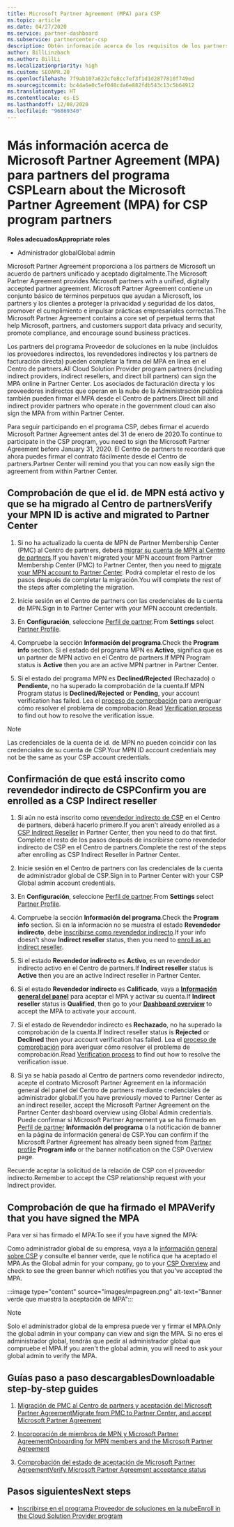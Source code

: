 ```yaml
---
title: Microsoft Partner Agreement (MPA) para CSP
ms.topic: article
ms.date: 04/27/2020
ms.service: partner-dashboard
ms.subservice: partnercenter-csp
description: Obtén información acerca de los requisitos de los partners de CSP de Microsoft para firmar y verificar este acuerdo Microsoft Partner Agreement (MPA) unificado y aceptado digitalmente.
author: BillLinzbach
ms.author: BillLi
ms.localizationpriority: high
ms.custom: SEOAPR.20
ms.openlocfilehash: 7f9ab107a622cfe8cc7ef3f1d1d2877810f749ed
ms.sourcegitcommit: bc44a6e0c5ef048cda6e882fdb543c13c5b64912
ms.translationtype: HT
ms.contentlocale: es-ES
ms.lasthandoff: 12/08/2020
ms.locfileid: "96869340"
---
```

# <a name="learn-about-the-microsoft-partner-agreement-mpa-for-csp-program-partners"></a><span data-ttu-id="76a35-103">Más información acerca de Microsoft Partner Agreement (MPA) para partners del programa CSP</span><span class="sxs-lookup"><span data-stu-id="76a35-103">Learn about the Microsoft Partner Agreement (MPA) for CSP program partners</span></span>

<span data-ttu-id="76a35-104">**Roles adecuados**</span><span class="sxs-lookup"><span data-stu-id="76a35-104">**Appropriate roles**</span></span>

- <span data-ttu-id="76a35-105">Administrador global</span><span class="sxs-lookup"><span data-stu-id="76a35-105">Global admin</span></span>

<span data-ttu-id="76a35-106">Microsoft Partner Agreement proporciona a los partners de Microsoft un acuerdo de partners unificado y aceptado digitalmente.</span><span class="sxs-lookup"><span data-stu-id="76a35-106">The Microsoft Partner Agreement provides Microsoft partners with a unified, digitally accepted partner agreement.</span></span> <span data-ttu-id="76a35-107">Microsoft Partner Agreement contiene un conjunto básico de términos perpetuos que ayudan a Microsoft, los partners y los clientes a proteger la privacidad y seguridad de los datos, promover el cumplimiento e impulsar prácticas empresariales correctas.</span><span class="sxs-lookup"><span data-stu-id="76a35-107">The Microsoft Partner Agreement contains a core set of perpetual terms that help Microsoft, partners, and customers support data privacy and security, promote compliance, and encourage sound business practices.</span></span>

<span data-ttu-id="76a35-108">Los partners del programa Proveedor de soluciones en la nube (incluidos los proveedores indirectos, los revendedores indirectos y los partners de facturación directa) pueden completar la firma del MPA en línea en el Centro de partners.</span><span class="sxs-lookup"><span data-stu-id="76a35-108">All Cloud Solution Provider program partners (including indirect providers, indirect resellers, and direct bill partners) can sign the MPA online in Partner Center.</span></span> <span data-ttu-id="76a35-109">Los asociados de facturación directa y los proveedores indirectos que operan en la nube de la Administración pública también pueden firmar el MPA desde el Centro de partners.</span><span class="sxs-lookup"><span data-stu-id="76a35-109">Direct bill and indirect provider partners who operate in the government cloud can also sign the MPA from within Partner Center.</span></span>

<span data-ttu-id="76a35-110">Para seguir participando en el programa CSP, debes firmar el acuerdo Microsoft Partner Agreement antes del 31 de enero de 2020.</span><span class="sxs-lookup"><span data-stu-id="76a35-110">To continue to participate in the CSP program, you need to sign the Microsoft Partner Agreement before January 31, 2020.</span></span> <span data-ttu-id="76a35-111">El Centro de partners te recordará que ahora puedes firmar el contrato fácilmente desde el Centro de partners.</span><span class="sxs-lookup"><span data-stu-id="76a35-111">Partner Center will remind you that you can now easily sign the agreement from within Partner Center.</span></span>

## <a name="verify-your-mpn-id-is-active-and-migrated-to-partner-center"></a><span data-ttu-id="76a35-112">Comprobación de que el id. de MPN está activo y que se ha migrado al Centro de partners</span><span class="sxs-lookup"><span data-stu-id="76a35-112">Verify your MPN ID is active and migrated to Partner Center</span></span>

1. <span data-ttu-id="76a35-113">Si no ha actualizado la cuenta de MPN de Partner Membership Center (PMC) al Centro de partners, deberá [migrar su cuenta de MPN al Centro de partners](move-pmc-pc-map.md).</span><span class="sxs-lookup"><span data-stu-id="76a35-113">If you haven't migrated your MPN account from Partner Membership Center (PMC) to Partner Center, then you need to [migrate your MPN account to Partner Center](move-pmc-pc-map.md).</span></span> <span data-ttu-id="76a35-114">Podrá completar el resto de los pasos después de completar la migración.</span><span class="sxs-lookup"><span data-stu-id="76a35-114">You will complete the rest of the steps after completing the migration.</span></span> 

1. <span data-ttu-id="76a35-115">Inicie sesión en el Centro de partners con las credenciales de la cuenta de MPN.</span><span class="sxs-lookup"><span data-stu-id="76a35-115">Sign in to Partner Center with your MPN account credentials.</span></span>
 
1. <span data-ttu-id="76a35-116">En **Configuración**, seleccione [Perfil de partner](https://partner.microsoft.com/pcv/accountsettings/connectedpartnerprofile).</span><span class="sxs-lookup"><span data-stu-id="76a35-116">From **Settings** select [Partner Profile](https://partner.microsoft.com/pcv/accountsettings/connectedpartnerprofile).</span></span>

1. <span data-ttu-id="76a35-117">Compruebe la sección **Información del programa**.</span><span class="sxs-lookup"><span data-stu-id="76a35-117">Check the **Program info** section.</span></span> <span data-ttu-id="76a35-118">Si el estado del programa MPN es **Activo**, significa que es un partner de MPN activo en el Centro de partners.</span><span class="sxs-lookup"><span data-stu-id="76a35-118">If MPN Program status is **Active** then you are an active MPN partner in Partner Center.</span></span>
 
1. <span data-ttu-id="76a35-119">Si el estado del programa MPN es **Declined/Rejected** (Rechazado) o **Pendiente**, no ha superado la comprobación de la cuenta.</span><span class="sxs-lookup"><span data-stu-id="76a35-119">If MPN Program status is **Declined/Rejected** or **Pending**, your account verification has failed.</span></span> <span data-ttu-id="76a35-120">Lea el [proceso de comprobación](verification-responses.md) para averiguar cómo resolver el problema de comprobación.</span><span class="sxs-lookup"><span data-stu-id="76a35-120">Read [Verification process](verification-responses.md) to find out how to resolve the verification issue.</span></span>



>[!NOTE]
><span data-ttu-id="76a35-121">Las credenciales de la cuenta de id. de MPN no pueden coincidir con las credenciales de su cuenta de CSP.</span><span class="sxs-lookup"><span data-stu-id="76a35-121">Your MPN ID account credentials may not be the same as your CSP account credentials.</span></span>

## <a name="confirm-you-are-enrolled-as-a-csp-indirect-reseller"></a><span data-ttu-id="76a35-122">Confirmación de que está inscrito como revendedor indirecto de CSP</span><span class="sxs-lookup"><span data-stu-id="76a35-122">Confirm you are enrolled as a CSP Indirect reseller</span></span>

1. <span data-ttu-id="76a35-123">Si aún no está inscrito como [revendedor indirecto de CSP](enrolling-in-the-csp-program.md) en el Centro de partners, deberá hacerlo primero.</span><span class="sxs-lookup"><span data-stu-id="76a35-123">If you aren't already enrolled as a [CSP Indirect Reseller](enrolling-in-the-csp-program.md)  in Partner Center, then you need to do that first.</span></span> <span data-ttu-id="76a35-124">Complete el resto de los pasos después de inscribirse como revendedor indirecto de CSP en el Centro de partners.</span><span class="sxs-lookup"><span data-stu-id="76a35-124">Complete the rest of the steps after enrolling as CSP Indirect Reseller in Partner Center.</span></span>

1. <span data-ttu-id="76a35-125">Inicie sesión en el Centro de partners con las credenciales de la cuenta de administrador global de CSP.</span><span class="sxs-lookup"><span data-stu-id="76a35-125">Sign in to Partner Center with your CSP Global admin account credentials.</span></span>

1. <span data-ttu-id="76a35-126">En **Configuración**, seleccione [Perfil de partner](https://partner.microsoft.com/pcv/accountsettings/partnerprofile).</span><span class="sxs-lookup"><span data-stu-id="76a35-126">From **Settings** select [Partner Profile](https://partner.microsoft.com/pcv/accountsettings/partnerprofile).</span></span>

1. <span data-ttu-id="76a35-127">Compruebe la sección **Información del programa**.</span><span class="sxs-lookup"><span data-stu-id="76a35-127">Check the **Program info** section.</span></span> <span data-ttu-id="76a35-128">Si en la información no se muestra el estado **Revendedor indirecto**, debe [inscribirse como revendedor indirecto](https://partner.microsoft.com/cloud-solution-provider/whats-required).</span><span class="sxs-lookup"><span data-stu-id="76a35-128">If your info doesn't show **Indirect reseller** status, then you need to [enroll as an indirect reseller](https://partner.microsoft.com/cloud-solution-provider/whats-required).</span></span>

1. <span data-ttu-id="76a35-129">Si el estado **Revendedor indirecto** es **Activo**, es un revendedor indirecto activo en el Centro de partners.</span><span class="sxs-lookup"><span data-stu-id="76a35-129">If  **Indirect reseller** status is **Active** then you are an active Indirect reseller in Partner Center.</span></span>
 
4. <span data-ttu-id="76a35-130">Si el estado **Revendedor indirecto** es **Calificado**, vaya a [**Información general del panel**](https://partner.microsoft.com/pcv/dashboard/overview) para aceptar el MPA y activar su cuenta.</span><span class="sxs-lookup"><span data-stu-id="76a35-130">If  **Indirect reseller** status is **Qualified**, then go to your [**Dashboard overview**](https://partner.microsoft.com/pcv/dashboard/overview) to accept the MPA to activate your account.</span></span>
 
1. <span data-ttu-id="76a35-131">Si el estado de Revendedor indirecto es **Rechazado**, no ha superado la comprobación de la cuenta.</span><span class="sxs-lookup"><span data-stu-id="76a35-131">If Indirect reseller status is **Rejected** or **Declined** then your account verification has failed.</span></span> <span data-ttu-id="76a35-132">Lea el [proceso de comprobación](verification-responses.md) para averiguar cómo resolver el problema de comprobación.</span><span class="sxs-lookup"><span data-stu-id="76a35-132">Read [Verification process](verification-responses.md) to find out how to resolve the verification issue.</span></span>

1. <span data-ttu-id="76a35-133">Si ya se había pasado al Centro de partners como revendedor indirecto, acepte el contrato Microsoft Partner Agreement en la información general del panel del Centro de partners mediante credenciales de administrador global.</span><span class="sxs-lookup"><span data-stu-id="76a35-133">If you have previously moved to Partner Center as an indirect reseller, accept the Microsoft Partner Agreement on the Partner Center dashboard overview using Global Admin credentials.</span></span> <span data-ttu-id="76a35-134">Puede confirmar si Microsoft Partner Agreement ya se ha firmado en [Perfil de partner](https://partner.microsoft.com/pcv/accountsettings/partnerprofile) **Información del programa** o la notificación de banner en la página de información general de CSP.</span><span class="sxs-lookup"><span data-stu-id="76a35-134">You can confirm if the Microsoft Partner Agreement has already been signed from [Partner profile](https://partner.microsoft.com/pcv/accountsettings/partnerprofile) **Program info** or the banner notification on the CSP Overview page.</span></span>

<span data-ttu-id="76a35-135">Recuerde aceptar la solicitud de la relación de CSP con el proveedor indirecto.</span><span class="sxs-lookup"><span data-stu-id="76a35-135">Remember to accept the CSP relationship request with your Indirect provider.</span></span>

## <a name="verify-that-you-have-signed-the-mpa"></a><span data-ttu-id="76a35-136">Comprobación de que ha firmado el MPA</span><span class="sxs-lookup"><span data-stu-id="76a35-136">Verify that you have signed the MPA</span></span>

<span data-ttu-id="76a35-137">Para ver si has firmado el MPA:</span><span class="sxs-lookup"><span data-stu-id="76a35-137">To see if you have signed the MPA:</span></span>

 <span data-ttu-id="76a35-138">Como administrador global de su empresa, vaya a la [información general sobre CSP](https://partner.microsoft.com/pcv/dashboard/overview) y consulte el banner verde, que le notifica que ha aceptado el MPA.</span><span class="sxs-lookup"><span data-stu-id="76a35-138">As the Global admin for your company, go to your [CSP Overview](https://partner.microsoft.com/pcv/dashboard/overview) and check to see the green banner which notifies you that you've accepted the MPA.</span></span>

 
:::image type="content" source="images/mpagreen.png" alt-text="Banner verde que muestra la aceptación de MPA":::

>[!NOTE]
><span data-ttu-id="76a35-140">Solo el administrador global de la empresa puede ver y firmar el MPA.</span><span class="sxs-lookup"><span data-stu-id="76a35-140">Only the global admin in your company can view and sign the MPA.</span></span> <span data-ttu-id="76a35-141">Si no eres el administrador global, tendrás que pedir al administrador global que compruebe el MPA.</span><span class="sxs-lookup"><span data-stu-id="76a35-141">If you aren't the global admin, you will need to ask your global admin to verify the MPA.</span></span>


## <a name="downloadable-step-by-step-guides"></a><span data-ttu-id="76a35-142">Guías paso a paso descargables</span><span class="sxs-lookup"><span data-stu-id="76a35-142">Downloadable step-by-step guides</span></span>

1. [<span data-ttu-id="76a35-143">Migración de PMC al Centro de partners y aceptación del Microsoft Partner Agreement</span><span class="sxs-lookup"><span data-stu-id="76a35-143">Migrate from PMC to Partner Center, and accept Microsoft Partner Agreement</span></span>](https://assetsprod.microsoft.com/mpn/migrate-pmc-pc-mpa-guide.pptx)

2. [<span data-ttu-id="76a35-144">Incorporación de miembros de MPN y Microsoft Partner Agreement</span><span class="sxs-lookup"><span data-stu-id="76a35-144">Onboarding for MPN members and the Microsoft Partner Agreement</span></span>](https://assetsprod.microsoft.com/mpn/onboard-pc-csp-mpn-mpa-guide.pptx)

3. [<span data-ttu-id="76a35-145">Comprobación del estado de aceptación de Microsoft Partner Agreement</span><span class="sxs-lookup"><span data-stu-id="76a35-145">Verify Microsoft Partner Agreement acceptance status</span></span>](https://assetsprod.microsoft.com/mpn/verify-mpa-acceptance-status.pptx)
 
## <a name="next-steps"></a><span data-ttu-id="76a35-146">Pasos siguientes</span><span class="sxs-lookup"><span data-stu-id="76a35-146">Next steps</span></span>

- [<span data-ttu-id="76a35-147">Inscribirse en el programa Proveedor de soluciones en la nube</span><span class="sxs-lookup"><span data-stu-id="76a35-147">Enroll in the Cloud Solution Provider program</span></span>](enrolling-in-the-csp-program.md)
